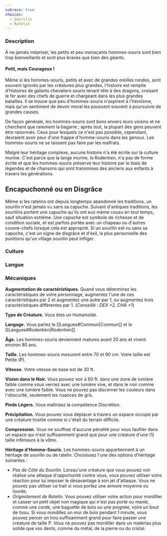 ```yaml
---
subrace: true
choices:
  - Sourilin
  - Ratelin
---
```


### Description

À ne jamais mépriser, les petits et peu menaçants hommes-souris sont bien trop bienveillants et sont plus braves que bien des géants.

#### Petit, mais Courageux !

Même si les hommes-souris, petits et avec de grandes oreilles rondes, sont souvent ignorés par les créatures plus grandes, l'histoire est remplie d'histoires de galants chevaliers souris tenant tête à des dragons, croisant le fer avec des chefs de guerre et chargeant dans les plus grandes batailles. Il se trouve que peu d'hommes-souris n'aspirent à l'héroïsme, mais qu'un sentiment de devoir moral les poussent souvent à poursuivre de grandes causes.

De façon générale, les hommes-souris sont bons envers leurs voisins et ne cherchent que rarement la bagarre ; après tout, la plupart des gens peuvent être raisonnés. Ceux pour lesquels ce n'est pas possible, cependant, devraient avoir peur d'une frappe d'homme-souris dans les genoux. Les hommes-souris ne se laissent pas faire par les malfrats.

Malgré leur héritage complexe, aucune histoire n'a été écrite sur la culture murine. C'est parce que la lange murine, le Rodentien, n'a pas de forme écrite et que les hommes-souris préserve leur histoire par le biais de légendes et de chansons qui sont transmises des anciens aux enfants à travers les générations.

## Encapuchonné ou en Disgrâce

Même si les ratelins ont depuis longtemps abandonné les traditions, un sourilin n'est jamais vu sans sa capuche. Suivant d'antiques traditions, les sourilins portent une capuche qu'ils ont eux même cousu en tout temps, sauf situation extrême. Une capuche est symbole de richesse et de condition sociale, et est parfois portée avec un chapeau ou d'autres couvre-chefs lorsque cela est approprié. Si un sourilin est vu sans sa capuche, c'est un signe de disgrâce et d'exil, la plus personnelle des punitions qu'un village sourilin peut infliger.

### Culture

### Langue

### Mécaniques

**Augmentation de caractéristiques**. Quand vous déterminez les caractéristiques de votre personnage, augmentez l'une de ces caractéristiques par 2 et augmentez une autre par 1, ou augmentez trois caractéristiques différentes par 1. (*Conseillé : DEX +2, CHA +1*)

**Type de Créature.** Vous êtes un Humanoïde.

**Langage.** Vous parlez le [[Langues#Commun|Commun]] et le [[Langues#Rodentien|Rodentien]].

**Âge.** Les hommes-souris deviennent matures avant 20 ans et vivent environ 80 ans.

**Taille.** Les hommes-souris mesurent entre 70 et 90 cm. Votre taille est Petite (P).

**Vitesse.** Votre vitesse de base est de 30 ft.

**Vision dans le Noir.** Vous pouvez voir à 60 ft. dans une zone de lumière faible comme vous verriez avec une lumière vive, et dans le noir comme avec une lumière faible. Vous ne pouvez pas discerner les couleurs dans l'obscurité, seulement les nuances de gris.

**Pieds Légers.** Vous maîtrisez la compétence Discrétion.

**Précipitation.** Vous pouvez vous déplacer à travers un espace occupé par une créature hostile comme si c'était du terrain difficile.

**Compression.** Vous ne souffrez d'aucune pénalité pour vous faufiler dans un espace qui n'est suffisamment grand que pour une créature d'une (1) taille inférieure à la vôtre.

**Héritage d'Homme-Souris.** Les hommes-souris appartiennent à un héritage de sourilin ou de ratelin. Choisissez l'une des options d'héritage suivantes :

 - *Pas de Côté du Sourilin.* Lorsqu'une créature que vous pouvez voir réalise une attaque d'opportunité contre vous, vous pouvez utiliser votre réaction pour lui imposer le désavantage à son jet d'attaque. Vous ne pouvez pas utiliser ce trait si vous portez une armure moyenne ou lourde.
 - *Grignotement de Ratelin.* Vous pouvez utiliser votre action pour mordiller et casser un petit objet non magique qui n'est pas porté ou manié, comme une corde, une baguette de bois ou une poignée, voire un bout de tissu. Si vous mordillez un mur de bois pendant 1 minute, vous pouvez percer un trou suffisamment grand pour faire passer une créature de taille P. Vous ne pouvez pas mordiller dans un matériau plus solide que vos dents, comme du métal, de la pierre ou du cristal.
